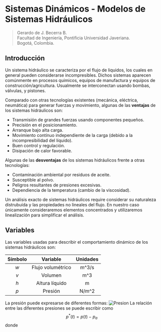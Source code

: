# Sistemas Dinámicos - Modelos de Sistemas Hidráulicos

> Gerardo de J. Becerra B.  
> Facultad de Ingeniería, Pontificia Universidad Javeriana.  
> Bogotá, Colombia.

## Introducción
Un sistema hidráulico se caracteriza por el flujo de liquidos, los cuales en general pueden considerarse incompresibles. Dichos sistemas aparecen comúnmente en procesos quimicos, equipos de manufactura y equipos de construcción/agricultura. Usualmente se interconectan usando bombas, válvulas, y pistones.

Comparado con otras tecnologías existentes (mecánica, eléctrica, neumática) para generar fuerzas y movimiento, algunas de las **ventajas** de los sistemas hidráulicos son:
- Transmisión de grandes fuerzas usando componentes pequeños.
- Precisión en el posicionamiento.
- Arranque bajo alta carga.
- Movimiento contínuo independiente de la carga (debido a la incompresibilidad del líquido).
- Buen control y regulación.
- Disipación de calor favorable.

Algunas de las **desventajas** de los sistemas hidráulicos frente a otras tecnologías:
- Contaminación ambiental por residuos de aceite.
- Susceptible al polvo.
- Peligros resultantes de presiones excesivas.
- Dependiencia de la temperatura (cambio de la viscosidad).

Un análisis exacto de sistemas hidráulicos require considerar su naturaleza distrubuída y las propiedades no lineales del flujo. En nuestro caso únicamente consideraremos elementos concentrados y utilizaremos linealización para simplificar el análisis.

## Variables
Las variables usadas para describir el comportamiento dinámico de los sistemas hidráulicos son:

| Símbolo   | Variable          | Unidades |
|:---------:|:-----------------:|:--------:|
| *w*       | Flujo volumétrico | m^3/s    |
| *v*       | Volumen           | m^3      |
| *h*       | Altura líquido    | m        |
| *p*       | Presión           | N/m^2    |

La presión puede expresarse de diferentes formas:
![Presion](http://www.calscan.net/images/AN-004%20Graphic.png)
La relación entre las diferentes presiones se puede escribir como
$$p^*(t) = p(t) - p_a$$
donde 